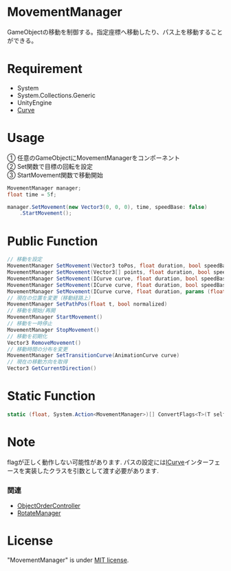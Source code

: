 # MovementManager
GameObjectの移動を制御する。指定座標へ移動したり、パス上を移動することができる。

# Requirement
* System
* System.Collections.Generic
* UnityEngine
* [Curve](https://github.com/kuritaro1122/Curve)

# Usage
① 任意のGameObjectにMovementManagerをコンポーネント\
② Set関数で目標の回転を設定\
③ StartMovement関数で移動開始
```cs
MovementManager manager;
float time = 5f;

manager.SetMovement(new Vector3(0, 0, 0), time, speedBase: false)
    .StartMovement();
```

# Public Function
```cs
// 移動を設定
MovementManager SetMovement(Vector3 toPos, float duration, bool speedBase = false, bool local = false, params (float, System.Action<MovementManager>)[] flags)
MovementManager SetMovement(Vector3[] points, float duration, bool speedBase = false, bool local = false, params (float, System.Action<MovementManager>)[] flags)
MovementManager SetMovement(ICurve curve, float duration, bool speedBase = false, bool local = false, params (float, System.Action<MovementManager>)[] flags)
MovementManager SetMovement(ICurve curve, float duration, bool speedBase = false, params (float, System.Action<MovementManager>)[] flags)
MovementManager SetMovement(ICurve curve, float duration, params (float, System.Action<MovementManager>)[] flags)
// 現在の位置を変更（移動経路上）
MovementManager SetPathPos(float t, bool normalized)
// 移動を開始/再開
MovementManager StartMovement()
// 移動を一時停止
MovementManager StopMovement()
// 移動を初期化
Vector3 RemoveMovement()
// 移動時間の分布を変更
MovementManager SetTransitionCurve(AnimationCurve curve)
// 現在の移動方向を取得
Vector3 GetCurrentDirection()
```

# Static Function
```cs
static (float, System.Action<MovementManager>)[] ConvertFlags<T>(T self, params (float, System.Action<T>)[] flags)
```

# Note
flagが正しく動作しない可能性があります.
パスの設定には[ICurve](https://github.com/kuritaro1122/Curve)インターフェースを実装したクラスを引数として渡す必要があります.

### 関連
* [ObjectOrderController](https://github.com/kuritaro1122/ObjectOrderController)
* [RotateManager](https://github.com/kuritaro1122/RotateManager)

# License
"MovementManager" is under [MIT license](https://en.wikipedia.org/wiki/MIT_License).
